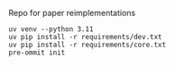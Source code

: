 Repo for paper reimplementations
```
uv venv --python 3.11
uv pip install -r requirements/dev.txt
uv pip install -r requirements/core.txt
pre-ommit init
```
